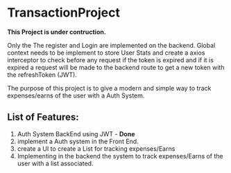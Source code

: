 # TransactionProject

**This Project is under contruction.**

Only the The register and Login are implemented on the backend.
Global context needs to be implement to store User Stats and create a axios interceptor to check before any request if the token is expired and if it is expired a request will be made to the backend route to get a new token with the refreshToken (JWT).

The purpose of this project is to give a modern and simple way to track expenses/earns of the user with a Auth System.

## List of Features:
  1. Auth System BackEnd using JWT - **Done**
  2. implement a Auth system in the Front End.
  3. create a UI to create a List for tracking expenses/Earns
  4. Implementing in the backend the system to track expenses/Earns of the user with a list associated.
